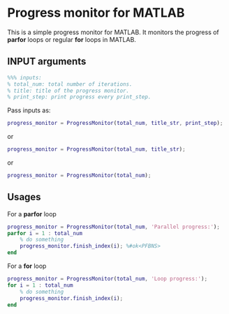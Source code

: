 # Progress monitor for MATLAB
This is a simple progress monitor for MATLAB. It monitors the progress of __parfor__ loops or regular __for__ loops in MATLAB.

## INPUT arguments

```MATLAB
%%% inputs:
% total_num: total number of iterations.
% title: title of the progress monitor.
% print_step: print progress every print_step.
```
Pass inputs as:

```MATLAB
progress_monitor = ProgressMonitor(total_num, title_str, print_step);
```

or 

```MATLAB
progress_monitor = ProgressMonitor(total_num, title_str);
```

or

```MATLAB
progress_monitor = ProgressMonitor(total_num);
```

## Usages

For a __parfor__ loop

```MATLAB
progress_monitor = ProgressMonitor(total_num, 'Parallel progress:');
parfor i = 1 : total_num
    % do something
    progress_monitor.finish_index(i); %#ok<PFBNS>
end
```

For a __for__ loop

```MATLAB
progress_monitor = ProgressMonitor(total_num, 'Loop progress:');
for i = 1 : total_num
    % do something
    progress_monitor.finish_index(i);
end
```






